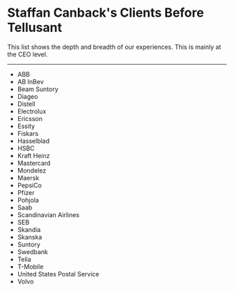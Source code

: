# Staffan Canback's Clients Before Tellusant
This list shows the depth and breadth of our experiences. This is mainly at the CEO level.

---
- ABB  
- AB InBev
- Beam Suntory
- Diageo  
- Distell  
- Electrolux  
- Ericsson  
- Essity
- Fiskars
- Hasselblad
- HSBC
- Kraft Heinz
- Mastercard
- Mondelez
- Maersk
- PepsiCo
- Pfizer
- Pohjola
- Saab
- Scandinavian Airlines
- SEB
- Skandia
- Skanska
- Suntory
- Swedbank
- Telia
- T-Mobile
- United States Postal Service
- Volvo

